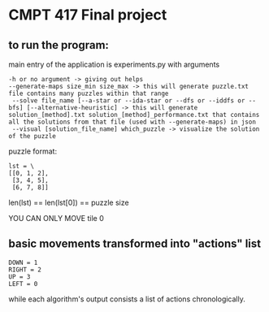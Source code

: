 # CMPT 417 Final project

## to run the program:
main entry of the application is experiments.py with arguments
```
-h or no argument -> giving out helps
--generate-maps size_min size_max -> this will generate puzzle.txt file contains many puzzles within that range
 --solve file_name [--a-star or --ida-star or --dfs or --iddfs or --bfs] [--alternative-heuristic] -> this will generate solution_[method].txt solution_[method]_performance.txt that contains all the solutions from that file (used with --generate-maps) in json
 --visual [solution_file_name] which_puzzle -> visualize the solution of the puzzle
```



puzzle format:
```
lst = \ 
[[0, 1, 2],
 [3, 4, 5],
 [6, 7, 8]]
```
len(lst) == len(lst[0]) == puzzle size

YOU CAN ONLY MOVE tile 0

## basic movements transformed into "actions" list
```
DOWN = 1
RIGHT = 2
UP = 3
LEFT = 0
``` 

while each algorithm's output consists a list of actions chronologically.
